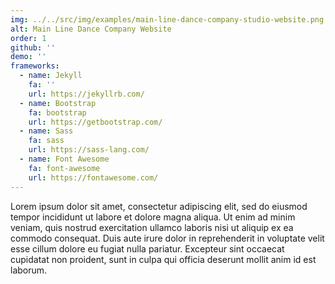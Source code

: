 ```yaml
---
img: ../../src/img/examples/main-line-dance-company-studio-website.png
alt: Main Line Dance Company Website
order: 1
github: ''
demo: ''
frameworks:
  - name: Jekyll
    fa: ''
    url: https://jekyllrb.com/
  - name: Bootstrap
    fa: bootstrap
    url: https://getbootstrap.com/
  - name: Sass
    fa: sass
    url: https://sass-lang.com/
  - name: Font Awesome
    fa: font-awesome
    url: https://fontawesome.com/
---
```

Lorem ipsum dolor sit amet, consectetur adipiscing elit, sed do eiusmod tempor incididunt ut labore et dolore magna aliqua. Ut enim ad minim veniam, quis nostrud exercitation ullamco laboris nisi ut aliquip ex ea commodo consequat. Duis aute irure dolor in reprehenderit in voluptate velit esse cillum dolore eu fugiat nulla pariatur. Excepteur sint occaecat cupidatat non proident, sunt in culpa qui officia deserunt mollit anim id est laborum.